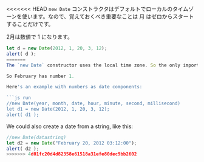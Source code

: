 <<<<<<< HEAD
`new Date` コンストラクタはデフォルトでローカルのタイムゾーンを使います。なので、覚えておくべき重要なことは 月 はゼロからスタートすることだけです。

2月は数値で 1 になります。

```js run
let d = new Date(2012, 1, 20, 3, 12);
alert( d );
=======
The `new Date` constructor uses the local time zone. So the only important thing to remember is that months start from zero.

So February has number 1.

Here's an example with numbers as date components:

```js run
//new Date(year, month, date, hour, minute, second, millisecond)
let d1 = new Date(2012, 1, 20, 3, 12);
alert( d1 );
```
We could also create a date from a string, like this:

```js run
//new Date(datastring)
let d2 = new Date("February 20, 2012 03:12:00");
alert( d2 );
>>>>>>> 4d01fc20d4d82358e61518a31efe80dec9bb2602
```
